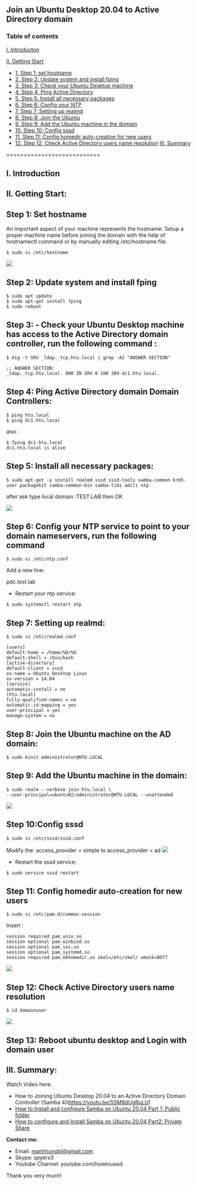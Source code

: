 ## Join an Ubuntu Desktop 20.04 to Active Directory domain
### Table of contents

[I. Introducton](#modau)

[II. Getting Start](#batdau)
- [1. Step 1: set hostname](#step1)
- [2. Step 2: Update system and install fping](#step2)
- [3. Step 3: Check your Ubuntu Desktop machine](#step3)
- [4. Step 4: Ping Active Directory](#step4)
- [5. Step 5: Install all necessary packages](#step5)
- [6. Step 6: Config your NTP](#step6)
- [7. Step 7: Setting up realmd](#step7)
- [8. Step 8: Join the Ubuntu](#step8)
- [9. Step 9: Add the Ubuntu machine in the domain](#step9)
- [10. Step 10: Config sssd](#step10)
- [11. Step 11: Config homedir auto-creation for new users](#step11)
- [12. Step 12: Check Active Directory users name resolution](#step12)
[III. Summary](#Tongket)

===========================

<a name="Modau"></a>
## I. Introduction

<a name="batdau"></a>
## II. Getting Start:

<a name="step1"></a>
## Step 1: Set hostname
 An important aspect of your machine represents the hostname. Setup a proper machine name before joining the domain with the help of hostnamectl command or by manually editing /etc/hostname file.
```
$ sudo vi /etc/hostname
```
<img src="https://i.imgur.com/ht8PsTt.png">

<a name="step2"></a>
## Step 2: Update system and install fping
```
$ sudo apt update
$ sudo apt-get install fping
$ sudo reboot
```
<a name="step3"></a>
## Step 3: - Check your Ubuntu Desktop machine has access to the Active Directory domain controller,  run the following command :
```
$ dig -t SRV _ldap._tcp.htu.local | grep -A2 "ANSWER SECTION"
```
```
;; ANSWER SECTION:
_ldap._tcp.htu.local. 900 IN SRV 0 100 389 dc1.htu.local.
```
<a name="step4"></a>
## Step 4: Ping Active Directory domain Domain Controllers:
```
$ ping htu.local
$ ping dc1.htu.local
```
also
```
$ fping dc1.htu.local
dc1.htu.local is alive
```
<a name="step5"></a>
## Step 5: Install all necessary packages:

```
$ sudo apt-get -y install realmd sssd sssd-tools samba-common krb5-user packagekit samba-common-bin samba-libs adcli ntp
```
after ask type local domain :TEST.LAB
then OK

<img src="https://i.imgur.com/jDHPVft.png">

<a name="step6"></a>
## Step 6: Config your NTP service to point to your domain nameservers, run the following command 

```
$ sudo vi /etc/ntp.conf
```
Add a new line:

pdc.test.lab

- Restart your ntp service:
```
$ sudo systemctl restart ntp
```
<a name="step7"></a>
## Step 7: Setting up realmd:
```
$ sudo vi /etc/realmd.conf
```
```
[users]
default-home = /home/%D/%U
default-shell = /bin/bash
[active-directory]
default-client = sssd
os-name = Ubuntu Desktop Linux
os-version = 14.04
[service]
automatic-install = no
[htu.local]
fully-qualified-names = no
automatic-id-mapping = yes
user-principal = yes
manage-system = no
```
<a name="step8"></a>
## Step 8: Join the Ubuntu machine on the AD domain:
```
$ sudo kinit administrator@HTU.LOCAL
```
<a name="step9"></a>
## Step 9: Add the Ubuntu machine in the domain:
```
$ sudo realm --verbose join htu.local \
--user-principal=ubuntu02/administrator@HTU.LOCAL --unattended
```
<img src="https://i.imgur.com/1u42Byu.png">

<a name="step10"></a>
## Step 10:Config sssd

```
$ sudo vi /etc/sssd/sssd.conf
```
Modify the: access_provider = simple 
to
access_provider = ad
<img src="https://i.imgur.com/JWh6jrh.png">
- Restart the sssd service:
```
$ sudo service sssd restart
```
<a name="step11"></a>
## Step 11:  Config homedir auto-creation for new users

```
$ sudo vi /etc/pam.d/common-session
```
Insert : 
```
session required pam_unix.so
session optional pam_winbind.so
session optional pam_sss.so
session optional pam_systemd.so
session required pam_mkhomedir.so skel=/etc/skel/ umask=0077
```
<img src="https://i.imgur.com/Gfc5ZQv.png">

<a name="step12"></a>
## Step 12: Check Active Directory users name resolution
```
$ id domainuser
```
<img src="https://i.imgur.com/6nfInqy.png">

<a name="step13"></a>
## Step 13:  Reboot ubuntu desktop and Login with domain user

<a name="tongket"></a>
## III. Summary:

Watch Video here: 

- How to Joining Ubuntu Desktop 20.04 to an Active Directory Domain Controller (Samba 4)(https://youtu.be/S5M8dUgRuLU)
- [How to Install and configure Samba on Ubuntu 20.04 Part 1:  Public folder](https://youtu.be/2o5zgA8ml38)
- [How to configure and Install Samba on Ubuntu 20.04 Part2: Private Share](https://youtu.be/6s9ZEp3xS94)

**Contact me:**
- Email: manhhungbl@gmail.com
- Skype: spyerx3
- Youtube Channel: youtube.com/howtoused

Thank you very much!

